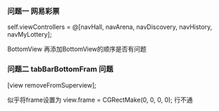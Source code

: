 ### 问题一 网易彩票 

self.viewControllers = @[navHall, navArena, navDiscovery, navHistory, navMyLottery];

BottomView 再添加BottomView的顺序是否有问题

### 问题二 tabBarBottomFram 问题 

[view removeFromSuperview];

似乎将frame设置为
view.frame = CGRectMake(0, 0, 0, 0); 行不通

